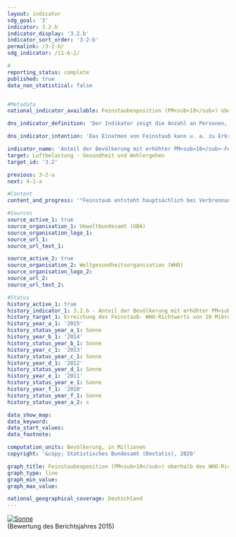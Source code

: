 ```yaml
---                   
layout: indicator                   
sdg_goal: '3'                   
indicator: 3.2.b                   
indicator_display: '3.2.b'                   
indicator_sort_order: '3-2-b'                   
permalink: /3-2-b/                   
sdg_indicator: /11-6-2/                   

#                   
reporting_status: complete                   
published: true                   
data_non_statistical: false                   


#Metadata                   
national_indicator_available: Feinstaubexposition (PM<sub>10</sub>) oberhalb des WHO-Richtwertes von mindestens 20 Mikrogramm pro m<sup>3</sup> Luft im Jahresmittel                   

dns_indicator_definition: 'Der Indikator zeigt die Anzahl an Personen, die an ihrem Wohnort im Jahresmittel einer Exposition von mehr als 20 Mikrogramm Feinstaub PM<sub>10</sub> (Staubteilchen mit einem Durchmesser kleiner 10 Mikrometer) pro Kubikmeter (m³) Luft ausgesetzt waren (nur Hintergrundbelastungen, ohne lokale Quellen).<sub> Text aus dem Indikatorenbericht 2018</sub>'                   

dns_indicator_intention: 'Das Einatmen von Feinstaub kann u. a. zu Erkrankungen der Atemwege (z. B. chronisch obstruktiven Lungenerkrankungen (COPD) oder Lungenkrebs) und Herz-Kreislauf-Erkrankungen (z. B. Herzinfarkt) führen. Zum besseren Schutz der Gesundheit soll daher bis zum Jahr 2030 erreicht werden, dass niemand an seinem Wohnort im Jahresmittel mehr als 20 Mikrogramm (µg) Feinstaub PM<sub>10</sub> pro Kubikmeter(m³) Luft (Richtwert der Weltgesundheitsorganisation) ausgesetzt ist.<sub> Text aus dem Indikatorenbericht 2018</sub>'                   

indicator_name: 'Anteil der Bevölkerung mit erhöhter PM<sub>10</sub>-Feinstaubexposition'                   
target: Luftbelastung - Gesundheit und Wohlergehen                   
target_id: '3.2'                   

previous: 3-2-a                   
next: 4-1-a                   

#Content                    
content_and_progress: '"Feinstaub entsteht hauptsächlich bei Verbrennungsprozessen fossiler Energieträger wie dem Heizen, in industriellen Anlagen oder dem Straßenverkehr. Neben diesen primären Quellen kann sich Feinstaub auch sekundär durch chemische Reaktion von Luftschadstoffen bspw. aus der Landwirtschaft bilden.<br><br>Der in der Luft enthaltene Feinstaub (PM<sub>10</sub>) wird an insgesamt mehr als 370 Luftmessstationen sowohl in Ballungsgebieten als auch in ländlichen Regionen für Deutschland erfasst. Dabei werden für den Indikator nur diejenigen Messstationen berücksichtigt, die keinem direkten Feinstaubausstoß aus dem Verkehr ausgesetzt sind, da diese nur die punktuell erhöhte („Hot Spots“) und keine großflächige Belastung abbilden. Aus einer Kombination von Modellergebnissen mit den erhobenen Daten zur sogenannten Hintergrundbelastung (z. B. in typischen städtischen Wohngebieten) wird die Feinstaubkonzentration für die gesamte Fläche Deutschlands ermittelt. Diese wird mit räumlichen Informationen zur Einwohnerzahl verschnitten und so die Anzahl der Personen bestimmt, die im Jahresmittel an ihrem Wohnort einer Feinstaubbelastung von mehr als 20 Mikrogramm pro Kubikmeter Luft ausgesetzt sind. Da die Modellrechnung nur diejenigen Messstationen einbezieht, die keinem direkten Feinstaubausstoß aus lokalen Quellen ausgesetzt sind, kann von einer Unterschätzung des Indikators ausgegangen werden.<br><br>Somit bildet der Indikator keine flächendeckende Einhaltung des Richtwertes ab, sondern eine auf die Wohnorte der Bevölkerung abseits starker Emissionsquellen für Feinstaub bezogene Einhaltung. Er gibt weder einen Hinweis auf die Höhe der Exposition der Bevölkerung insgesamt noch deren Variation im Jahresverlauf. Nicht gesondert betrachtet werden durch diesen Indikator zudem die Belastungen durch kleinere Feinstaubpartikel (PM<sub>2,5</sub> und PM<sub>0,1</sub>). <br><br>Die Feinstaubexposition mit PM<sub>10</sub> ist in den vergangenen Jahren deutlich gesunken. Während im Jahr 2007 die durchschnittliche bevölkerungsgewichtete Feinstaubbelastung im städtischen und ländlichen Hintergrund noch bei 18,9 Mikrogramm pro Kubikmeter Luft lag, betrug sie im Jahr 2017 nur noch etwa 15,3 Mikrogramm pro Kubikmeter. Im gleichen Zeitraum ist auch die Anzahl der Personen deutlich zurückgegangen, die im Jahresmittel an ihrem Wohnort einer Feinstaubbelastung von mehr als 20 Mikrogramm PM<sub>10</sub> pro Kubikmeter Luft ausgesetzt war: Im Jahr 2007 waren es rund 30 Millionen Personen, im Jahr 2017 noch rund 2,5 Millio-nen Personen. Ein Teil des starken Rückgangs ab 2015 beruht vermutlich darauf, dass in den letzten Jahren vergleichsweise wenig austauscharme Wetterlagen auftraten.<br><br>Wenn sich die durchschnittliche Entwicklung der letzten Jahre weiter fortsetzt, kann das Ziel, die Bevölkerung flächendeckend einer Feinstaubexposition von unter 20 Mikrogramm pro Kubikmeter Luft im Jahresmittel auszusetzen, voraussichtlich erreicht werden. "<sub> Text aus dem Indikatorenbericht 2018</sub>'                   

#Sources
source_active_1: true                           
source_organisation_1: Umweltbundesamt (UBA)                           
source_organisation_logo_1:                            
source_url_1:                            
source_url_text_1:                            

source_active_2: true                           
source_organisation_2: Weltgesundheitsorganisation (WHO)                           
source_organisation_logo_2:                            
source_url_2:                            
source_url_text_2:                            

#Status                   
history_active_1: true                   
history_indicator_1: 3.2.b - Anteil der Bevölkerung mit erhöhter PM<sub>10</sub>-Feinstaubexposition                   
history_target_1: Erreichung des Feinstaub- WHO-Richtwerts von 20 Mikrogramm/m<sup>3</sup> für  M10 im Jahresmittel möglichst flächendeckend bis 2030
history_year_a_1: '2015'                           
history_status_year_a_1: Sonne
history_year_b_1: '2014'                           
history_status_year_b_1: Sonne
history_year_c_1: '2013'                           
history_status_year_c_1: Sonne
history_year_d_1: '2012'                           
history_status_year_d_1: Sonne
history_year_e_1: '2011'                           
history_status_year_e_1: Sonne
history_year_f_1: '2010'                           
history_status_year_f_1: Sonne
history_status_year_a_2: x

data_show_map:                    
data_keyword:                    
data_start_values:                    
data_footnote:                    

computation_units: Bevölkerung, in Millionen                   
copyright: '&copy; Statistisches Bundesamt (Destatis), 2020'                   

graph_title: Feinstaubexposition (PM<sub>10</sub>) oberhalb des WHO-Richtwertes von mindestens 20 Mikrogramm pro m<sup>3</sup> Luft im Jahresmittel                   
graph_type: line                   
graph_min_value:                    
graph_max_value:                    

national_geographical_coverage: Deutschland                   
---
```

<div>                           
  <div class="my-header">                           
    <a href="https://nachhaltige-entwicklung-deutschland.github.io/open-sdg-site-starter/status/"><img src="https://g205sdgs.github.io/sdg-indicators/public/Wettersymbole/Sonne.png" alt="Sonne" />                           
    </a>                           
  </div>
  <div class="my-header-note">
    <span>(Bewertung des Berichtsjahres 2015)</span>
  </div>                           
</div>